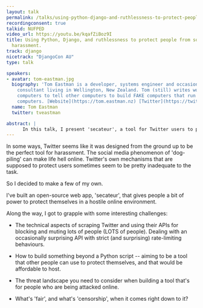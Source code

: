 ```yaml
---
layout: talk
permalink: /talks/using-python-django-and-ruthlessness-to-protect-people-from-social-media-harassment
recordingconsent: true
talkid: NUFPED
video_url: https://youtu.be/kqafZiBoz9I
title: Using Python, Django, and ruthlessness to protect people from social media
  harassment.
track: django
nicetrack: "DjangoCon AU"
type: talk

speakers:
- avatar: tom-eastman.jpg
  biography: 'Tom Eastman is a developer, systems engineer and occasional security
    consultant living in Wellington, New Zealand. Tom (still) writes words that control
    computers to tell other computers to build FAKE computers that run on DIFFERENT
    computers. [Website](https://tom.eastman.nz) [Twitter](https://twitter.com/tveastman)'
  name: Tom Eastman
  twitter: tveastman

abstract: | 
      In this talk, I present 'secateur', a tool for Twitter users to protect themselves from some forms of online harassment. I discuss using Python and Django to create tools that integrate with Twitter, use its APIs, and block lots of people (LOTS of people).
---
```


In some ways, Twitter seems like it was designed from the ground up to be the perfect tool for harassment. The social media phenomenon of 'dog-piling' can make life hell online. Twitter's own mechanisms that are supposed to protect users sometimes seem to be pretty inadequate to the task.

So I decided to make a few of my own.

I've built an open-source web app, 'secateur', that gives people a bit of power to protect themselves in a hostile online environment.

Along the way, I got to grapple with some interesting challenges:

- The technical aspects of scraping Twitter and using their APIs for blocking and muting lots of people (LOTS of people). Dealing with an occasionally surprising API with strict (and surprising) rate-limiting behaviours.

- How to build something beyond a Python script -- aiming to be a tool that other people can use to protect themselves, and that would be affordable to host.

- The threat landscape you need to consider when building a tool that's for people who are being attacked online.

- What's 'fair', and what's 'censorship', when it comes right down to it?
